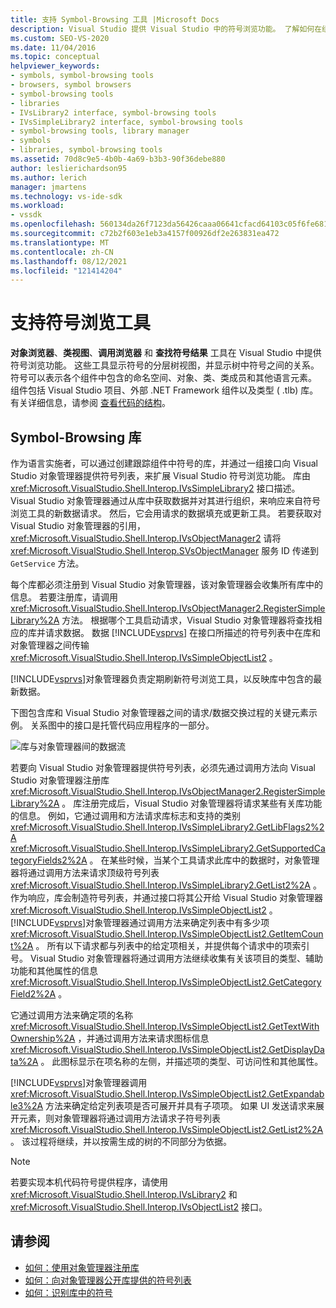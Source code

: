 ```yaml
---
title: 支持 Symbol-Browsing 工具 |Microsoft Docs
description: Visual Studio 提供 Visual Studio 中的符号浏览功能。 了解如何在组件中将这些功能与库进行扩展。
ms.custom: SEO-VS-2020
ms.date: 11/04/2016
ms.topic: conceptual
helpviewer_keywords:
- symbols, symbol-browsing tools
- browsers, symbol browsers
- symbol-browsing tools
- libraries
- IVsLibrary2 interface, symbol-browsing tools
- IVsSimpleLibrary2 interface, symbol-browsing tools
- symbol-browsing tools, library manager
- symbols
- libraries, symbol-browsing tools
ms.assetid: 70d8c9e5-4b0b-4a69-b3b3-90f36debe880
author: leslierichardson95
ms.author: lerich
manager: jmartens
ms.technology: vs-ide-sdk
ms.workload:
- vssdk
ms.openlocfilehash: 560134da26f7123da56426caaa06641cfacd64103c05f6fe681eb7aa34f47ba5
ms.sourcegitcommit: c72b2f603e1eb3a4157f00926df2e263831ea472
ms.translationtype: MT
ms.contentlocale: zh-CN
ms.lasthandoff: 08/12/2021
ms.locfileid: "121414204"
---
```

# <a name="supporting-symbol-browsing-tools"></a>支持符号浏览工具
**对象浏览器**、**类视图**、**调用浏览器** 和 **查找符号结果** 工具在 Visual Studio 中提供符号浏览功能。 这些工具显示符号的分层树视图，并显示树中符号之间的关系。 符号可以表示各个组件中包含的命名空间、对象、类、类成员和其他语言元素。 组件包括 Visual Studio 项目、外部 .NET Framework 组件以及类型 ( .tlb) 库。 有关详细信息，请参阅 [查看代码的结构](../../ide/viewing-the-structure-of-code.md)。

## <a name="symbol-browsing-libraries"></a>Symbol-Browsing 库
 作为语言实施者，可以通过创建跟踪组件中符号的库，并通过一组接口向 Visual Studio 对象管理器提供符号列表，来扩展 Visual Studio 符号浏览功能。 库由 <xref:Microsoft.VisualStudio.Shell.Interop.IVsSimpleLibrary2> 接口描述。 Visual Studio 对象管理器通过从库中获取数据并对其进行组织，来响应来自符号浏览工具的新数据请求。 然后，它会用请求的数据填充或更新工具。 若要获取对 Visual Studio 对象管理器的引用， <xref:Microsoft.VisualStudio.Shell.Interop.IVsObjectManager2> 请将 <xref:Microsoft.VisualStudio.Shell.Interop.SVsObjectManager> 服务 ID 传递到 `GetService` 方法。

 每个库都必须注册到 Visual Studio 对象管理器，该对象管理器会收集所有库中的信息。 若要注册库，请调用 <xref:Microsoft.VisualStudio.Shell.Interop.IVsObjectManager2.RegisterSimpleLibrary%2A> 方法。 根据哪个工具启动请求，Visual Studio 对象管理器将查找相应的库并请求数据。 数据 [!INCLUDE[vsprvs](../../code-quality/includes/vsprvs_md.md)] 在接口所描述的符号列表中在库和对象管理器之间传输 <xref:Microsoft.VisualStudio.Shell.Interop.IVsSimpleObjectList2> 。

 [!INCLUDE[vsprvs](../../code-quality/includes/vsprvs_md.md)]对象管理器负责定期刷新符号浏览工具，以反映库中包含的最新数据。

 下图包含库和 Visual Studio 对象管理器之间的请求/数据交换过程的关键元素示例。 关系图中的接口是托管代码应用程序的一部分。

 ![库与对象管理器间的数据流](../../extensibility/internals/media/callbrowserdiagram.gif "CallBrowserDiagram")

 若要向 Visual Studio 对象管理器提供符号列表，必须先通过调用方法向 Visual Studio 对象管理器注册库 <xref:Microsoft.VisualStudio.Shell.Interop.IVsObjectManager2.RegisterSimpleLibrary%2A> 。 库注册完成后，Visual Studio 对象管理器将请求某些有关库功能的信息。 例如，它通过调用和方法请求库标志和支持的类别 <xref:Microsoft.VisualStudio.Shell.Interop.IVsSimpleLibrary2.GetLibFlags2%2A> <xref:Microsoft.VisualStudio.Shell.Interop.IVsSimpleLibrary2.GetSupportedCategoryFields2%2A> 。 在某些时候，当某个工具请求此库中的数据时，对象管理器将通过调用方法来请求顶级符号列表 <xref:Microsoft.VisualStudio.Shell.Interop.IVsSimpleLibrary2.GetList2%2A> 。 作为响应，库会制造符号列表，并通过接口将其公开给 Visual Studio 对象管理器 <xref:Microsoft.VisualStudio.Shell.Interop.IVsSimpleObjectList2> 。 [!INCLUDE[vsprvs](../../code-quality/includes/vsprvs_md.md)]对象管理器通过调用方法来确定列表中有多少项 <xref:Microsoft.VisualStudio.Shell.Interop.IVsSimpleObjectList2.GetItemCount%2A> 。 所有以下请求都与列表中的给定项相关，并提供每个请求中的项索引号。 Visual Studio 对象管理器将通过调用方法继续收集有关该项目的类型、辅助功能和其他属性的信息 <xref:Microsoft.VisualStudio.Shell.Interop.IVsSimpleObjectList2.GetCategoryField2%2A> 。

 它通过调用方法来确定项的名称 <xref:Microsoft.VisualStudio.Shell.Interop.IVsSimpleObjectList2.GetTextWithOwnership%2A> ，并通过调用方法来请求图标信息 <xref:Microsoft.VisualStudio.Shell.Interop.IVsSimpleObjectList2.GetDisplayData%2A> 。 此图标显示在项名称的左侧，并描述项的类型、可访问性和其他属性。

 [!INCLUDE[vsprvs](../../code-quality/includes/vsprvs_md.md)]对象管理器调用 <xref:Microsoft.VisualStudio.Shell.Interop.IVsSimpleObjectList2.GetExpandable3%2A> 方法来确定给定列表项是否可展开并具有子项项。 如果 UI 发送请求来展开元素，则对象管理器将通过调用方法请求子符号列表 <xref:Microsoft.VisualStudio.Shell.Interop.IVsSimpleObjectList2.GetList2%2A> 。 该过程将继续，并以按需生成的树的不同部分为依据。

> [!NOTE]
> 若要实现本机代码符号提供程序，请使用 <xref:Microsoft.VisualStudio.Shell.Interop.IVsLibrary2> 和 <xref:Microsoft.VisualStudio.Shell.Interop.IVsObjectList2> 接口。

## <a name="see-also"></a>请参阅
- [如何：使用对象管理器注册库](../../extensibility/internals/how-to-register-a-library-with-the-object-manager.md)
- [如何：向对象管理器公开库提供的符号列表](../../extensibility/internals/how-to-expose-lists-of-symbols-provided-by-the-library-to-the-object-manager.md)
- [如何：识别库中的符号](../../extensibility/internals/how-to-identify-symbols-in-a-library.md)

